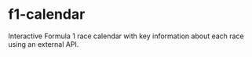 # f1-calendar

Interactive Formula 1 race calendar with key information about each race using an external API.
